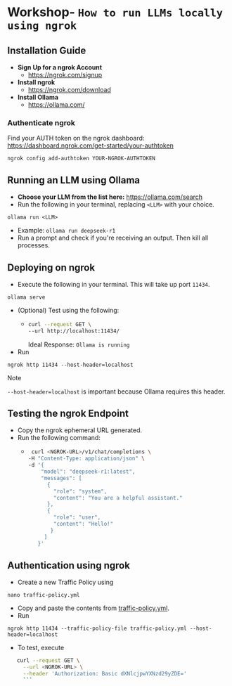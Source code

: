# Workshop- `How to run LLMs locally using ngrok`

## Installation Guide

- **Sign Up for a ngrok Account**
  - https://ngrok.com/signup
- **Install ngrok**
  - https://ngrok.com/download
- **Install Ollama**
  - https://ollama.com/

### Authenticate ngrok

Find your AUTH token on the ngrok dashboard: https://dashboard.ngrok.com/get-started/your-authtoken

```
ngrok config add-authtoken YOUR-NGROK-AUTHTOKEN
```

## Running an LLM using Ollama

- **Choose your LLM from the list here:** https://ollama.com/search
- Run the following in your terminal, replacing `<LLM>` with your choice.
```
ollama run <LLM>
```
  - Example: `ollama run deepseek-r1`
- Run a prompt and check if you're receiving an output. Then kill all processes.

## Deploying on ngrok

- Execute the following in your terminal. This will take up port `11434`.
```
ollama serve
```
- (Optional) Test using the following:
  - ``` bash
    curl --request GET \
    --url http://localhost:11434/
    ```
    Ideal Response: `Ollama is running`
- Run
```
ngrok http 11434 --host-header=localhost
```

> [!NOTE]  
> `--host-header=localhost` is important because Ollama requires this header.

## Testing the ngrok Endpoint

- Copy the ngrok ephemeral URL generated.
- Run the following command:
  - ``` bash
     curl <NGROK-URL>/v1/chat/completions \
    -H "Content-Type: application/json" \
    -d '{
        "model": "deepseek-r1:latest",
        "messages": [
          {
            "role": "system",
            "content": "You are a helpful assistant."
          },
          {
            "role": "user",
            "content": "Hello!"
           }
         ]
       }'
    ```

## Authentication using ngrok

- Create a new Traffic Policy using 
```
nano traffic-policy.yml
```
- Copy and paste the contents from [traffic-policy.yml](traffic-policy.yml).
- Run 
```
ngrok http 11434 --traffic-policy-file traffic-policy.yml --host-header=localhost
```
- To test, execute 
``` bash
   curl --request GET \
     --url <NGROK-URL> \
     --header 'Authorization: Basic dXNlcjpwYXNzd29yZDE='
     ```

